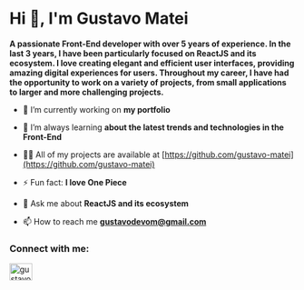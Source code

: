 <h1>Hi 👋, I'm Gustavo Matei</h1>

**A passionate Front-End developer with over 5 years of experience. In the last 3 years, I have been particularly focused on ReactJS and its ecosystem. I love creating elegant and efficient user interfaces, providing amazing digital experiences for users. Throughout my career, I have had the opportunity to work on a variety of projects, from small applications to larger and more challenging projects.**

- 🔭 I’m currently working on **my portfolio**

- 🌱 I’m always learning **about the latest trends and technologies in the Front-End**

- 👨‍💻 All of my projects are available at [https://github.com/gustavo-matei](https://github.com/gustavo-matei)

- ⚡ Fun fact: **I love One Piece**

- 💬 Ask me about **ReactJS and its ecosystem**

- 📫 How to reach me **gustavodevom@gmail.com**

<h3 align="left">Connect with me:</h3>
<p align="left">
<a href="https://linkedin.com/in/gustavo-matei" target="blank"><img align="center" src="https://raw.githubusercontent.com/rahuldkjain/github-profile-readme-generator/master/src/images/icons/Social/linked-in-alt.svg" alt="gustavo-matei" height="30" width="40" /></a>
</p>
